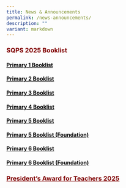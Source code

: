 ```yaml
---
title: News & Announcements
permalink: /news-announcements/
description: ""
variant: markdown
---
```

<h3 style="text-align: justify;"><strong><span style="color: #800000;">SQPS 2025 Booklist</span></strong></h3>
<h4><span style="color: #000000;"><a target="_blank" href="/files/SQPS_P1_BOOKLIST_2025.pdf" style="color: #000000;"><strong>Primary 1 Booklist</strong></a></span></h4>
<h4><span style="color: #000000;"><a target="_blank" href="/files/SQPS_P2_BOOKLIST_2025.pdf" style="color: #000000;"><strong>Primary 2 Booklist</strong></a></span></h4>
<h4><span style="color: #000000;"><a target="_blank" href="/files/SQPS_P3_BOOKLIST_2025.pdf" style="color: #000000;"><strong>Primary 3 Booklist</strong></a></span></h4>
<h4><span style="color: #000000;"><a target="_blank" href="/files/SQPS_P4_BOOKLIST_2025.pdf" style="color: #000000;"><strong>Primary 4 Booklist</strong></a></span></h4>
<h4><span style="color: #000000;"><a target="_blank" href="/files/SQPS_P5_BOOKLIST_2025.pdf" style="color: #000000;"><strong>Primary 5 Booklist</strong></a></span></h4>
<h4><span style="color: #000000;"><a target="_blank" href="/files/SQPS_P5__FDN__BOOKLIST_2025.pdf" style="color: #000000;"><strong>Primary 5 Booklist (Foundation)</strong></a></span></h4>
<h4><span style="color: #000000;"><a target="_blank" href="/files/SQPS_P6_BOOKLIST_2025.pdf" style="color: #000000;"><strong>Primary 6 Booklist</strong></a></span></h4>
<h4><span style="color: #000000;"><a rel="noopener" target="_blank" href="/files/SQPS_P6__FDN__BOOKLIST_2025.pdf" style="color: #000000;"><strong>Primary 6 Booklist (Foundation)</strong></a></span></h4>
<h3 style="text-align: justify;"><span style="text-decoration: underline;"><a target="_blank" href="/files/President_s_Award_for_Teachers_2025.pdf"><strong><span style="color: #800000; text-decoration: underline;">President’s Award for Teachers 2025</span></strong></a></span></h3>